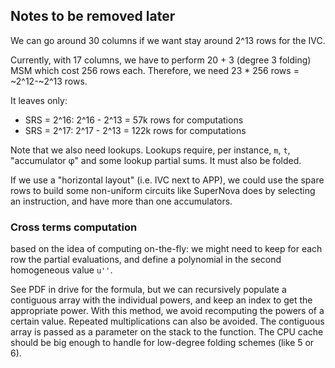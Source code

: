 ## Notes to be removed later

We can go around 30 columns if we want stay around 2^13 rows for the IVC.

Currently, with 17 columns, we have to perform 20 + 3 (degree 3 folding) MSM which cost 256 rows
each. Therefore, we need 23 * 256 rows = ~2^12-~2^13 rows.

It leaves only:
- SRS = 2^16: 2^16 - 2^13 = 57k rows for computations
- SRS = 2^17: 2^17 - 2^13 = 122k rows for computations

Note that we also need lookups. Lookups require, per instance, `m`, `t`,
"accumulator φ" and some lookup partial sums. It must also be folded.

If we use a "horizontal layout" (i.e. IVC next to APP), we could use the spare
rows to build some non-uniform circuits like SuperNova does by selecting an
instruction, and have more than one accumulators.

### Cross terms computation

based on the idea of computing on-the-fly: we might need to keep for each row
the partial evaluations, and define a polynomial in the second homogeneous value
`u''`.


See PDF in drive for the formula, but we can recursively populate a contiguous
array with the individual powers, and keep an index to get the appropriate power.
With this method, we avoid recomputing the powers of a certain value. Repeated
multiplications can also be avoided.
The contiguous array is passed as a parameter on the stack to the function. The
CPU cache should be big enough to handle for low-degree folding schemes (like 5
or 6).
